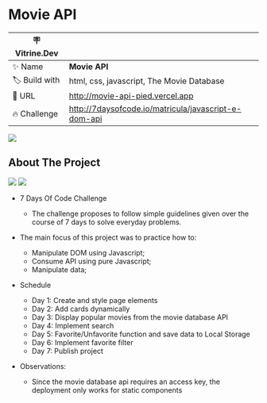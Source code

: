 # Movie API

| :placard: Vitrine.Dev |     |
| -------------  | --- |
| :sparkles: Name        | **Movie API**
| :label: Build with | html, css, javascript, The Movie Database
| :rocket: URL         | http://movie-api-pied.vercel.app
| :fire: Challenge     | http://7daysofcode.io/matricula/javascript-e-dom-api

<!-- Inserir imagem com a #vitrinedev ao final do link -->
![](https://via.placeholder.com/1200x500.png?text=imagem+lindona+do+meu+projeto#vitrinedev)

## About The Project
<img src="http://img.shields.io/static/v1?label=Development&message=On%20Going&color=blue&style=for-the-badge"/>
<img src="http://img.shields.io/static/v1?label=CODE%20REVIEW&message=Not%20Started&color=red&style=for-the-badge"/>

* 7 Days Of Code Challenge
  * The challenge proposes to follow simple guidelines given over the course of 7 days to solve everyday problems.
 
* The main focus of this project was to practice how to:
  * Manipulate DOM using Javascript;
  * Consume API using pure Javascript;
  * Manipulate data;

- Schedule
  - Day 1: Create and style page elements
  - Day 2: Add cards dynamically
  - Day 3: Display popular movies from the movie database API
  - Day 4: Implement search
  - Day 5: Favorite/Unfavorite function and save data to Local Storage
  - Day 6: Implement favorite filter
  - Day 7: Publish project

- Observations:
    - Since the movie database api requires an access key, the deployment only works for static components

